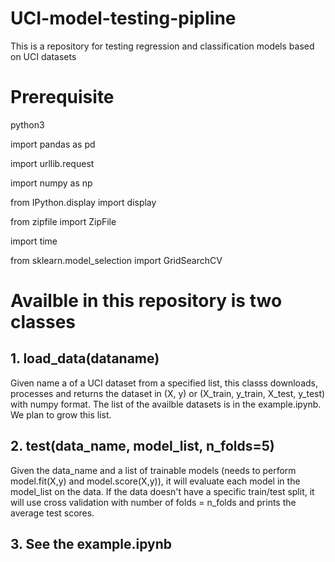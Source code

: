 # UCI-model-testing-pipline
This is a repository for testing regression and classification models based on UCI datasets


# Prerequisite
python3

import pandas as pd 

import urllib.request

import numpy as np

from IPython.display import display

from zipfile import ZipFile

import time

from sklearn.model_selection import GridSearchCV


# Availble in this repository is two classes
## 1. load_data(dataname)
Given name a of a UCI dataset from a specified list, this classs downloads, processes and returns the dataset in (X, y) or (X_train, y_train, X_test, y_test) with numpy format. The list of the availble datasets is in the example.ipynb. We plan to grow this list.
## 2. test(data_name, model_list, n_folds=5)
Given the data_name and a list of trainable models (needs to perform model.fit(X,y) and model.score(X,y)), it will evaluate each model in the model_list on the data. If the data doesn't have a specific train/test split, it will use cross validation with number of folds = n_folds and prints the average test scores.
## 3. See the example.ipynb
